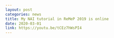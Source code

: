 ```yaml
---
layout: post
categories: news
title: My NAI tutorial in ReMeP 2019 is online
date: 2020-03-01
link: https://youtu.be/tCEz7hWsPI4
---
```

